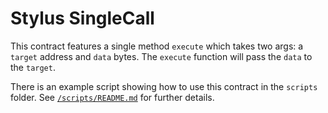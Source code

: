 # Stylus SingleCall

This contract features a single method `execute` which takes two args: a `target` address and `data` bytes. The `execute` function will pass the `data` to the `target`.

There is an example script showing how to use this contract in the `scripts` folder. See [`/scripts/README.md`](/scripts/README.md) for further details.
